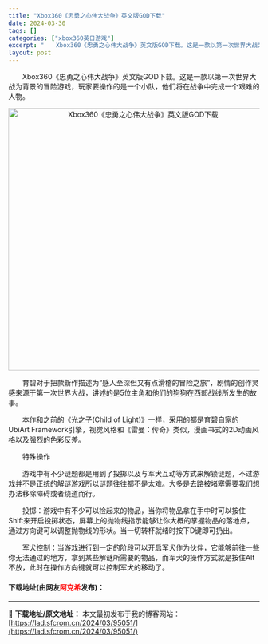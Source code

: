 ```yaml
---
title: "Xbox360《忠勇之心伟大战争》英文版GOD下载"
date: 2024-03-30
tags: []
categories: ["xbox360英日游戏"]
excerpt: "　　Xbox360《忠勇之心伟大战争》英文版GOD下载。这是一款以第一次世界大战为背景的冒险游戏，玩家要操作的是一个小队，他们将在战争中完成一个艰难的人物。 　　育碧对于把款新作描述为&ldquo;感人至深但又有点滑稽的冒险之旅&rdquo;，剧情的创作灵感来源于第一次世界大战，讲述的是5位主角和他&hellip;"
layout: post
---
```


 <p>　　Xbox360《忠勇之心伟大战争》英文版GOD下载。这是一款以第一次世界大战为背景的冒险游戏，玩家要操作的是一个小队，他们将在战争中完成一个艰难的人物。</p> <p align="center"><img align="" border="0" src="https://lad.sfcrom.cn/wp-content/uploads/2024/03/20240330_6607dfc2ad460.webp" width="525" alt="Xbox360《忠勇之心伟大战争》英文版GOD下载" /></p> <p>　　育碧对于把款新作描述为&ldquo;感人至深但又有点滑稽的冒险之旅&rdquo;，剧情的创作灵感来源于第一次世界大战，讲述的是5位主角和他们的狗狗在西部战线所发生的故事。</p> <p>　　本作和之前的《光之子(Child of Light)》一样，采用的都是育碧自家的UbiArt Framework引擎，视觉风格和《雷曼：传奇》类似，漫画书式的2D动画风格以及强烈的色彩反差。</p> <p>　　特殊操作</p> <p>　　游戏中有不少谜题都是用到了投掷以及与军犬互动等方式来解锁谜题，不过游戏并不是正统的解谜游戏所以谜题往往都不是太难。大多是去路被堵塞需要我们想办法移除障碍或者绕道而行。</p> <p>　　投掷：游戏中有不少可以捡起来的物品，当你将物品拿在手中时可以按住Shift来开启投掷状态，屏幕上的抛物线指示能够让你大概的掌握物品的落地点，通过方向键可以调整抛物线的形状。当一切转杯就绪时按下D键即可扔出。</p> <p>　　军犬控制：当游戏进行到一定的阶段可以开启军犬作为伙伴，它能够前往一些你无法通过的地方，拿到某些解谜所需要的物品，而军犬的操作方式就是按住Alt不放，此时在操作方向键就可以控制军犬的移动了。</p> <p><h4>下载地址(由网友<font color="red">阿克希</font>发布)：</h4></p> 

---
📖 **下载地址/原文地址：** 本文最初发布于我的博客网站：[https://lad.sfcrom.cn/2024/03/95051/](https://lad.sfcrom.cn/2024/03/95051/)

